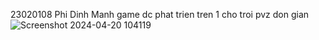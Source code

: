 23020108
Phi Dinh Manh
game dc phat trien tren 1 cho troi pvz don gian 
![Screenshot 2024-04-20 104119](https://github.com/phidinhmanh/demo/assets/161702160/982f9336-b49e-4f28-8571-95f63c50f14e)
